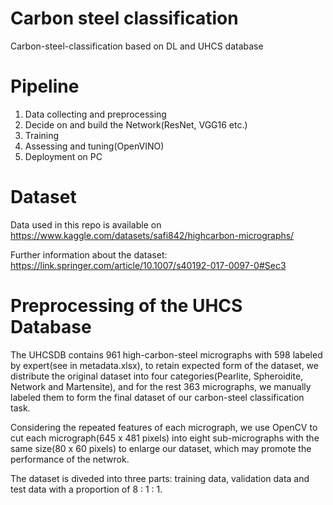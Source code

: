 # Carbon steel classification
Carbon-steel-classification based on DL and UHCS database 

# Pipeline
  1. Data collecting and preprocessing
  2. Decide on and build the Network(ResNet, VGG16 etc.)
  3. Training
  4. Assessing and tuning(OpenVINO)
  5. Deployment on PC
# Dataset 
  Data used in this repo is available on https://www.kaggle.com/datasets/safi842/highcarbon-micrographs/
  
  Further information about the dataset: https://link.springer.com/article/10.1007/s40192-017-0097-0#Sec3
# Preprocessing of the UHCS Database
  The UHCSDB contains 961 high-carbon-steel micrographs with 598 labeled by expert(see in metadata.xlsx), to retain expected form of the dataset, we distribute the original dataset into four categories(Pearlite, Spheroidite, Network and Martensite), and for the rest 363 micrographs, we manually labeled them to form the final dataset of our carbon-steel classification task.

  Considering the repeated features of each micrograph, we use OpenCV to cut each micrograph(645 x 481 pixels) into eight sub-micrographs with the same size(80 x 60 pixels) to enlarge our dataset, which may promote the performance of the netwrok.

  The dataset is diveded into three parts: training data, validation data and test data with a proportion of 8 : 1 : 1.

  
